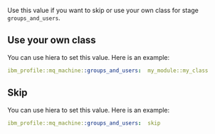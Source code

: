 Use this value if you want to skip or use your own class for stage `groups_and_users`.

## Use your own class

You can use hiera to set this value. Here is an example:

```yaml
ibm_profile::mq_machine::groups_and_users:  my_module::my_class
```

## Skip

You can use hiera to set this value. Here is an example:

```yaml
ibm_profile::mq_machine::groups_and_users:  skip
```